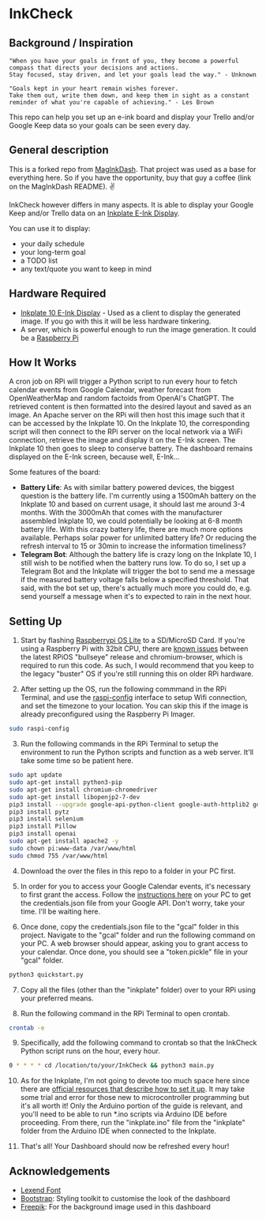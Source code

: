 # InkCheck
## Background / Inspiration
```
"When you have your goals in front of you, they become a powerful compass that directs your decisions and actions.
Stay focused, stay driven, and let your goals lead the way." - Unknown

"Goals kept in your heart remain wishes forever.
Take them out, write them down, and keep them in sight as a constant reminder of what you're capable of achieving." - Les Brown
```

This repo can help you set up an e-ink board and display your Trello and/or Google Keep data so your goals can be seen every day.

## General description
This is a forked repo from [MagInkDash](https://github.com/markfodor/MagInkDash). That project was used as a base for everything here.
So if you have the opportunity, buy that guy a coffee (link on the MagInkDash README). :v:

InkCheck however differs in many aspects.
It is able to display your Google Keep and/or Trello data on an [Inkplate E-Ink Display](https://soldered.com/product/soldered-inkplate-10-9-7-e-paper-board-with-enclosure-copy/).

You can use it to display:
- your daily schedule
- your long-term goal
- a TODO list
- any text/quote you want to keep in mind

## Hardware Required
- [Inkplate 10 E-Ink Display](https://soldered.com/product/soldered-inkplate-10-9-7-e-paper-board-with-enclosure-copy/) - Used as a client to display the generated image. If you go with this it will be less hardware tinkering.
- A server, which is powerful enough to run the image generation. It could be a [Raspberry Pi](https://www.raspberrypi.org/)

## How It Works
A cron job on RPi will trigger a Python script to run every hour to fetch calendar events from Google Calendar, weather forecast from OpenWeatherMap and random factoids from OpenAI's ChatGPT. The retrieved content is then formatted into the desired layout and saved as an image. An Apache server on the RPi will then host this image such that it can be accessed by the Inkplate 10. On the Inkplate 10, the corresponding script   will then connect to the RPi server on the local network via a WiFi connection, retrieve the image and display it on the E-Ink screen. The Inkplate 10 then goes to sleep to conserve battery. The dashboard remains displayed on the E-Ink screen, because well, E-Ink...

Some features of the board: 
- **Battery Life**: As with similar battery powered devices, the biggest question is the battery life. I'm currently using a 1500mAh battery on the Inkplate 10 and based on current usage, it should last me around 3-4 months. With the 3000mAh that comes with the manufacturer assembled Inkplate 10, we could potentially be looking at 6-8 month battery life. With this crazy battery life, there are much more options available. Perhaps solar power for unlimited battery life? Or reducing the refresh interval to 15 or 30min to increase the information timeliness?
- **Telegram Bot**: Although the battery life is crazy long on the Inkplate 10, I still wish to be notified when the battery runs low. To do so, I set up a Telegram Bot and the Inkplate will trigger the bot to send me a message if the measured battery voltage falls below a specified threshold. That said, with the bot set up, there's actually much more you could do, e.g. send yourself a message when it's to expected to rain in the next hour.

## Setting Up 

1. Start by flashing [Raspberrypi OS Lite](https://www.raspberrypi.org/software/operating-systems/) to a SD/MicroSD Card. If you're using a Raspberry Pi with 32bit CPU, there are [known issues](https://forums.raspberrypi.com/viewtopic.php?t=323478) between the latest RPiOS "bullseye" release and chromium-browser, which is required to run this code. As such, I would recommend that you keep to the legacy "buster" OS if you're still running this on older RPi hardware.

2. After setting up the OS, run the following commmand in the RPi Terminal, and use the [raspi-config](https://www.raspberrypi.org/documentation/computers/configuration.html) interface to setup Wifi connection, and set the timezone to your location. You can skip this if the image is already preconfigured using the Raspberry Pi Imager.

```bash
sudo raspi-config
```
3. Run the following commands in the RPi Terminal to setup the environment to run the Python scripts and function as a web server. It'll take some time so be patient here.

```bash
sudo apt update
sudo apt-get install python3-pip
sudo apt-get install chromium-chromedriver
sudo apt-get install libopenjp2-7-dev
pip3 install --upgrade google-api-python-client google-auth-httplib2 google-auth-oauthlib
pip3 install pytz
pip3 install selenium
pip3 install Pillow
pip3 install openai  
sudo apt-get install apache2 -y  
sudo chown pi:www-data /var/www/html
sudo chmod 755 /var/www/html
```
4. Download the over the files in this repo to a folder in your PC first. 

5. In order for you to access your Google Calendar events, it's necessary to first grant the access. Follow the [instructions here](https://developers.google.com/calendar/api/quickstart/python) on your PC to get the credentials.json file from your Google API. Don't worry, take your time. I'll be waiting here.

6. Once done, copy the credentials.json file to the "gcal" folder in this project. Navigate to the "gcal" folder and run the following command on your PC. A web browser should appear, asking you to grant access to your calendar. Once done, you should see a "token.pickle" file in your "gcal" folder.

```bash
python3 quickstart.py
```

7. Copy all the files (other than the "inkplate" folder) over to your RPi using your preferred means. 

8. Run the following command in the RPi Terminal to open crontab.
```bash
crontab -e
```
9. Specifically, add the following command to crontab so that the InkCheck Python script runs on the hour, every hour.
```bash
0 * * * * cd /location/to/your/InkCheck && python3 main.py
```
10. As for the Inkplate, I'm not going to devote too much space here since there are [official resources that describe how to set it up](https://inkplate.readthedocs.io/en/latest/get-started.html). It may take some trial and error for those new to microcontroller programming but it's all worth it! Only the Arduino portion of the guide is relevant, and you'll need to be able to run *.ino scripts via Arduino IDE before proceeding. From there, run the "inkplate.ino" file from the "inkplate" folder from the Arduino IDE when connected to the Inkplate.

12. That's all! Your Dashboard should now be refreshed every hour! 

## Acknowledgements
- [Lexend Font](https://fonts.google.com/specimen/Lexend)
- [Bootstrap](https://getbootstrap.com/): Styling toolkit to customise the look of the dashboard
- [Freepik](https://www.freepik.com/): For the background image used in this dashboard